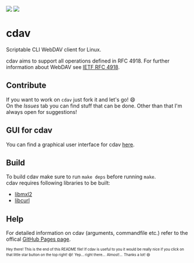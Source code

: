 ![](https://github.com/luv4bytes/cdav/workflows/ubuntu-16.04/badge.svg)
![](https://github.com/luv4bytes/cdav/workflows/ubuntu-18.04/badge.svg)

# cdav
Scriptable CLI WebDAV client for Linux.


cdav aims to support all operations defined in RFC 4918.
For further information about WebDAV see <a href="https://tools.ietf.org/html/rfc4918">IETF RFC 4918</a>.

## Contribute
If you want to work on `cdav` just fork it and let's go! :smile:  
On the *Issues* tab you can find stuff that can be done. Other than that I'm always open for suggestions!

## GUI for cdav
You can find a graphical user interface for cdav <a href="https://github.com/luv4bytes/cdav-gtk">here</a>.

## Build

To build cdav make sure to run `make deps` before running `make`. <br>
cdav requires following libraries to be built:

- <a href="http://xmlsoft.org/">libmxl2</a>
- <a href="https://curl.se/libcurl/">libcurl</a>


## Help
For detailed information on cdav (arguments, commandfile etc.) refer to the offical <a href="https://luv4bytes.github.io/cdav">GitHub Pages page</a>.

<sub><sup>Hey there! This is the end of this README file! If cdav is useful to you it would be really nice if you click on that little star button on the top right! :smile:!</sup></sub>
<sub><sup>Yep... right there...</sup></sub>
<sub><sup>Almost!...</sup></sub>
<sub><sup>Thanks a lot! :smile:</sup></sub>

